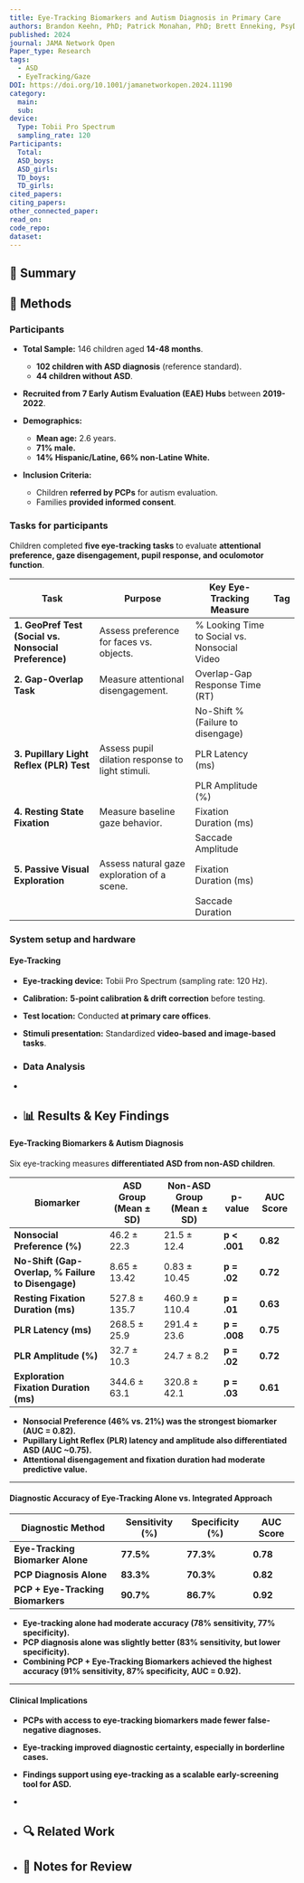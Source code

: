 ```yaml
---
title: Eye-Tracking Biomarkers and Autism Diagnosis in Primary Care
authors: Brandon Keehn, PhD; Patrick Monahan, PhD; Brett Enneking, PsyD; Tybytha Ryan, PhD; Nancy Swigonski, MD, MPH, MBA; Rebecca McNally Keehn, PhD
published: 2024
journal: JAMA Network Open
Paper_type: Research
tags:
  - ASD
  - EyeTracking/Gaze
DOI: https://doi.org/10.1001/jamanetworkopen.2024.11190
category:
  main: 
  sub: 
device:
  Type: Tobii Pro Spectrum
  sampling_rate: 120
Participants:
  Total: 
  ASD_boys: 
  ASD_girls: 
  TD_boys: 
  TD_girls: 
cited_papers: 
citing_papers: 
other_connected_paper: 
read_on: 
code_repo: 
dataset:
---
```



## 📌 Summary


## 🔬 Methods 
### Participants

- **Total Sample:** 146 children aged **14-48 months**.
    
    - **102 children with ASD diagnosis** (reference standard).
    - **44 children without ASD**.
- **Recruited from 7 Early Autism Evaluation (EAE) Hubs** between **2019-2022**.
    
- **Demographics:**
    
    - **Mean age:** 2.6 years.
    - **71% male.**
    - **14% Hispanic/Latine, 66% non-Latine White.**
- **Inclusion Criteria:**
    
    - Children **referred by PCPs** for autism evaluation.
    - Families **provided informed consent**.

### Tasks for participants

Children completed **five eye-tracking tasks** to evaluate **attentional preference, gaze disengagement, pupil response, and oculomotor function**.

| **Task**                                              | **Purpose**                                      | **Key Eye-Tracking Measure**                 | Tag |
| ----------------------------------------------------- | ------------------------------------------------ | -------------------------------------------- | --- |
| **1. GeoPref Test (Social vs. Nonsocial Preference)** | Assess preference for faces vs. objects.         | % Looking Time to Social vs. Nonsocial Video |     |
| **2. Gap-Overlap Task**                               | Measure attentional disengagement.               | Overlap-Gap Response Time (RT)               |     |
|                                                       |                                                  | No-Shift % (Failure to disengage)            |     |
| **3. Pupillary Light Reflex (PLR) Test**              | Assess pupil dilation response to light stimuli. | PLR Latency (ms)                             |     |
|                                                       |                                                  | PLR Amplitude (%)                            |     |
| **4. Resting State Fixation**                         | Measure baseline gaze behavior.                  | Fixation Duration (ms)                       |     |
|                                                       |                                                  | Saccade Amplitude                            |     |
| **5. Passive Visual Exploration**                     | Assess natural gaze exploration of a scene.      | Fixation Duration (ms)                       |     |
|                                                       |                                                  | Saccade Duration                             |     |

### System setup and hardware

#### Eye-Tracking

- **Eye-tracking device:** Tobii Pro Spectrum (sampling rate: 120 Hz).
- **Calibration:** **5-point calibration & drift correction** before testing.
- **Test location:** Conducted **at primary care offices**.
- **Stimuli presentation:** Standardized **video-based and image-based tasks**.

- ### Data Analysis
- 
- ## 📊 Results & Key Findings 


#### Eye-Tracking Biomarkers & Autism Diagnosis

Six eye-tracking measures **differentiated ASD from non-ASD children**.

|**Biomarker**|**ASD Group (Mean ± SD)**|**Non-ASD Group (Mean ± SD)**|**p-value**|**AUC Score**|
|---|---|---|---|---|
|**Nonsocial Preference (%)**|46.2 ± 22.3|21.5 ± 12.4|**p < .001**|**0.82**|
|**No-Shift (Gap-Overlap, % Failure to Disengage)**|8.65 ± 13.42|0.83 ± 10.45|**p = .02**|**0.72**|
|**Resting Fixation Duration (ms)**|527.8 ± 135.7|460.9 ± 110.4|**p = .01**|**0.63**|
|**PLR Latency (ms)**|268.5 ± 25.9|291.4 ± 23.6|**p = .008**|**0.75**|
|**PLR Amplitude (%)**|32.7 ± 10.3|24.7 ± 8.2|**p = .02**|**0.72**|
|**Exploration Fixation Duration (ms)**|344.6 ± 63.1|320.8 ± 42.1|**p = .03**|**0.61**|

- **Nonsocial Preference (46% vs. 21%) was the strongest biomarker (AUC = 0.82).**
- **Pupillary Light Reflex (PLR) latency and amplitude also differentiated ASD (AUC ~0.75).**
- **Attentional disengagement and fixation duration had moderate predictive value.**

---

#### Diagnostic Accuracy of Eye-Tracking Alone vs. Integrated Approach

|**Diagnostic Method**|**Sensitivity (%)**|**Specificity (%)**|**AUC Score**|
|---|---|---|---|
|**Eye-Tracking Biomarker Alone**|**77.5%**|**77.3%**|**0.78**|
|**PCP Diagnosis Alone**|**83.3%**|**70.3%**|**0.82**|
|**PCP + Eye-Tracking Biomarkers**|**90.7%**|**86.7%**|**0.92**|

- **Eye-tracking alone had moderate accuracy (78% sensitivity, 77% specificity).**
- **PCP diagnosis alone was slightly better (83% sensitivity, but lower specificity).**
- **Combining PCP + Eye-Tracking Biomarkers achieved the highest accuracy (91% sensitivity, 87% specificity, AUC = 0.92).**

---

#### Clinical Implications

- **PCPs with access to eye-tracking biomarkers made fewer false-negative diagnoses.**
- **Eye-tracking improved diagnostic certainty, especially in borderline cases.**
- **Findings support using eye-tracking as a scalable early-screening tool for ASD.**
- 


- ## 🔍 Related Work 



- ## 📝 Notes for Review 
